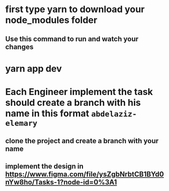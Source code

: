 # first type yarn to download your node_modules folder

## Use this command to run and watch your changes

# yarn app dev

# Each Engineer implement the task should create a branch with his name in this format `abdelaziz-elemary`

## clone the project and create a branch with your name

## implement the design in https://www.figma.com/file/ysZgbNrbtCB1BYd0nYw8ho/Tasks-1?node-id=0%3A1
